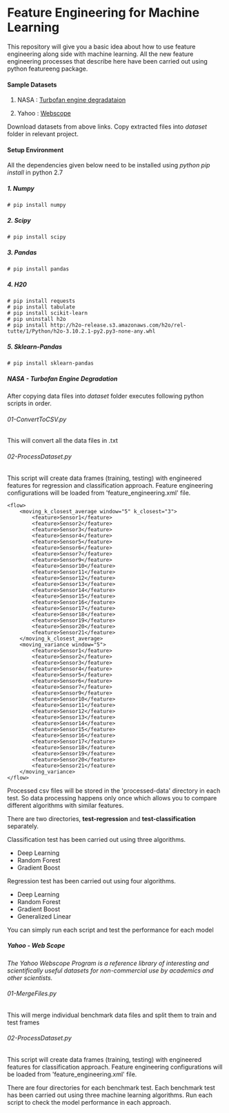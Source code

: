# Feature Engineering for Machine Learning
This repository will give you a basic idea about how to 
use feature engineering along side with machine learning.
All the new feature engineering processes that describe here
have been carried out using python featureeng package.


#### Sample Datasets
1. NASA   : 
[Turbofan engine degradataion](https://ti.arc.nasa.gov/c/6/)

2. Yahoo  : 
[Webscope](https://webscope.sandbox.yahoo.com/)

Download datasets from above links. Copy extracted files into 
*dataset* folder in relevant project.

#### Setup Environment
All the dependencies given below need to be installed using 
*python pip install* in python 2.7

##### 1. Numpy
```
# pip install numpy
```
##### 2. Scipy
```
# pip install scipy
```
##### 3. Pandas
```
# pip install pandas
```
##### 4. H20
```
# pip install requests
# pip install tabulate
# pip install scikit-learn
# pip uninstall h2o
# pip install http://h2o-release.s3.amazonaws.com/h2o/rel-tutte/1/Python/h2o-3.10.2.1-py2.py3-none-any.whl
```
##### 5. Sklearn-Pandas
```
# pip install sklearn-pandas
```

##### NASA - Turbofan Engine Degradation

After copying data files into *dataset* folder executes following
python scripts in order.

###### 01-ConvertToCSV.py
This will convert all the data files in .txt 

###### 02-ProcessDataset.py
This script will create data frames (training, testing) with engineered features for regression and classification 
approach. Feature engineering configurations will be loaded from 'feature_engineering.xml' file.

```
<flow>
    <moving_k_closest_average window="5" k_closest="3">
        <feature>Sensor1</feature>
        <feature>Sensor2</feature>
        <feature>Sensor3</feature>
        <feature>Sensor4</feature>
        <feature>Sensor5</feature>
        <feature>Sensor6</feature>
        <feature>Sensor7</feature>
        <feature>Sensor9</feature>
        <feature>Sensor10</feature>
        <feature>Sensor11</feature>
        <feature>Sensor12</feature>
        <feature>Sensor13</feature>
        <feature>Sensor14</feature>
        <feature>Sensor15</feature>
        <feature>Sensor16</feature>
        <feature>Sensor17</feature>
        <feature>Sensor18</feature>
        <feature>Sensor19</feature>
        <feature>Sensor20</feature>
        <feature>Sensor21</feature>
    </moving_k_closest_average>
    <moving_variance window="5">
        <feature>Sensor1</feature>
        <feature>Sensor2</feature>
        <feature>Sensor3</feature>
        <feature>Sensor4</feature>
        <feature>Sensor5</feature>
        <feature>Sensor6</feature>
        <feature>Sensor7</feature>
        <feature>Sensor9</feature>
        <feature>Sensor10</feature>
        <feature>Sensor11</feature>
        <feature>Sensor12</feature>
        <feature>Sensor13</feature>
        <feature>Sensor14</feature>
        <feature>Sensor15</feature>
        <feature>Sensor16</feature>
        <feature>Sensor17</feature>
        <feature>Sensor18</feature>
        <feature>Sensor19</feature>
        <feature>Sensor20</feature>
        <feature>Sensor21</feature>
    </moving_variance>
</flow>
```

Processed csv files will be stored in the 'processed-data' directory
in each test. So data processing happens only once which allows you to 
compare different algorithms with similar features.

There are two directories, **test-regression** and **test-classification** 
separately. 
 
Classification test has been carried out using three algorithms. 

* Deep Learning
* Random Forest
* Gradient Boost

Regression test has been carried out using four algorithms.

* Deep Learning
* Random Forest
* Gradient Boost
* Generalized Linear

You can simply run each script and test the performance for
each model

##### Yahoo - Web Scope
*The Yahoo Webscope Program is a reference library of interesting and scientifically useful datasets for non-commercial 
use by academics and other scientists.*

###### 01-MergeFiles.py
This will merge individual benchmark data files and split them to 
train and test frames 

###### 02-ProcessDataset.py
This script will create data frames (training, testing) with engineered features for classification 
approach. Feature engineering configurations will be loaded from 'feature_engineering.xml' file.

There are four directories for each benchmark test. Each benchmark test
has been carried out using three machine learning algorithms. Run each 
script to check the model performance in each approach.